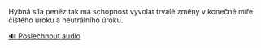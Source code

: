 
Hybná síla peněz tak má schopnost vyvolat trvalé změny v konečné míře čistého úroku a neutrálního úroku.

[🔊 Poslechnout audio](/data/7-paragraphs/audio/chapter_96/para_002-Hybn-sla-penz-tak-m-schopnost-vyvolat-trval-z.mp3)
